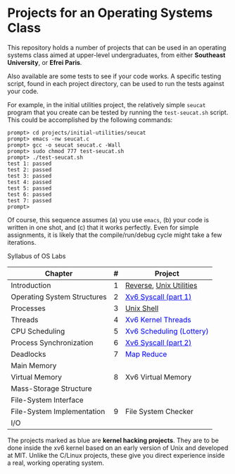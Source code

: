 Projects for an Operating Systems Class
=======================================

This repository holds a number of projects that can be used in an
operating systems class aimed at upper-level undergraduates, from either
**Southeast University**, or **Efrei Paris**.

Also available are some tests to see if your code works. A specific
testing script, found in each project directory, can be used to run the
tests against your code.

For example, in the initial utilities project, the relatively simple
`seucat` program that you create can be tested by running the
`test-seucat.sh` script. This could be accomplished by the following
commands:

``` {.sh}
prompt> cd projects/initial-utilities/seucat
prompt> emacs -nw seucat.c 
prompt> gcc -o seucat seucat.c -Wall
prompt> sudo chmod 777 test-seucat.sh
prompt> ./test-seucat.sh
test 1: passed
test 2: passed
test 3: passed
test 4: passed
test 5: passed
test 6: passed
test 7: passed
prompt> 
```

Of course, this sequence assumes (a) you use `emacs`, (b) your code is
written in one shot, and (c) that it works perfectly. Even for simple
assignments, it is likely that the compile/run/debug cycle might take a
few iterations.

Syllabus of OS Labs

| Chapter                     | #   | Project                                                     |
| --------------------------- | --- | ----------------------------------------------------------- |
| Introduction                | 1   | <u>Reverse</u>, <u>Unix Utilities</u>                       |
| Operating System Structures | 2   | <span style="color:blue"><u>Xv6 Syscall (part 1)</u></span> |
| Processes                   | 3   | <u>Unix Shell</u>                                           |
| Threads                     | 4   | <span style="color:blue">Xv6 Kernel Threads</span>          |
| CPU Scheduling              | 5   | <span style="color:blue">Xv6 Scheduling (Lottery)</span>    |
| Process Synchronization     | 6   | <span style="color:blue"><u>Xv6 Syscall (part 2)</u></span> |
| Deadlocks                   | 7   | <span style="color:blue">Map Reduce</span>                  |
| Main Memory                 |     |                                                             |
| Virtual Memory              | 8   | Xv6 Virtual Memory                                          |
| Mass-Storage Structure      |     |                                                             |
| File-System Interface       |     |                                                             |
| File-System Implementation  | 9   | File System Checker                                         |
| I/O                         |     |                                                             |

The projects marked as blue are **kernel hacking projects**. They are to
be done inside the xv6 kernel based on an early version of Unix and
developed at MIT. Unlike the C/Linux projects, these give you direct
experience inside a real, working operating system.
